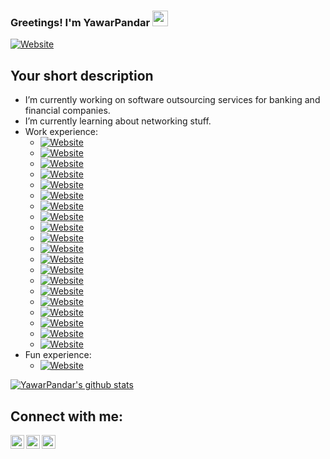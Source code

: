 ### Greetings! I'm YawarPandar <img src="https://media.giphy.com/media/hvRJCLFzcasrR4ia7z/giphy.gif" width="25px">
[![Website](https://img.shields.io/badge/SoftwareDeveloper-InfoSecEnthusiastic-green?style=for-the-badge)](https://github.com/YawarPandar)
## Your short description
- I’m currently working on software outsourcing services for banking and financial companies.
- I’m currently learning about networking stuff.
- Work experience:
  - [![Website](https://img.shields.io/badge/Visual%20%20Studio%20%20.Net-blue?style=flat&logo=visual-studio)](https://github.com/YawarPandar)
  - [![Website](https://img.shields.io/badge/Visual%20%20Studio%20%20Code-blue?style=flat&logo=visual-studio-code)](https://github.com/YawarPandar)
  - [![Website](https://img.shields.io/badge/Red%20%20Hat%20%20CodeReady%20%20Studio-red?style=flat&logo=red-hat)](https://github.com/YawarPandar)
  - [![Website](https://img.shields.io/badge/Microsoft%20%20SQL%20%20Server-red?style=flat&logo=microsoft-sql-server)](https://github.com/YawarPandar)
  - [![Website](https://img.shields.io/badge/Oracle-red?style=flat&logo=oracle)](https://github.com/YawarPandar)
  - [![Website](https://img.shields.io/badge/MySQL-blue?style=flat&logo=mysql)](https://github.com/YawarPandar)
  - [![Website](https://img.shields.io/badge/MongoDB-brightgreen?style=flat&logo=mongodb)](https://github.com/YawarPandar)
  - [![Website](https://img.shields.io/badge/Microsoft%20%20Azure-lightgray?style=flat&logo=microsoft-azure)](https://github.com/YawarPandar)
  - [![Website](https://img.shields.io/badge/Amazon%20%20AWS-✅-blue?style=flat&logo=amazon-aws)](https://github.com/YawarPandar)
  - [![Website](https://img.shields.io/badge/Angular-✅-blue?style=flat&logo=angular)](https://github.com/YawarPandar)
  - [![Website](https://img.shields.io/badge/Java-✅-blue?style=flat&logo=java)](https://github.com/YawarPandar)
  - [![Website](https://img.shields.io/badge/JavaScript-✅-blue?style=flat&logo=javascript)](https://github.com/YawarPandar)
  - [![Website](https://img.shields.io/badge/JQuery-✅-blue?style=flat&logo=jquery)](https://github.com/YawarPandar)
  - [![Website](https://img.shields.io/badge/TypeScript-✅-blue?style=flat&logo=typescript)](https://github.com/YawarPandar)
  - [![Website](https://img.shields.io/badge/PHP-✅-blue?style=flat&logo=php)](https://github.com/YawarPandar)
  - [![Website](https://img.shields.io/badge/Power%20%20BI-✅-blue?style=flat&logo=power-bi)](https://github.com/YawarPandar)
  - [![Website](https://img.shields.io/badge/Microsoft%20%20Visio-✅-blue?style=flat&logo=microsoft-visio)](https://github.com/YawarPandar)
  - [![Website](https://img.shields.io/badge/Red%20%20Hat%20%20JBoss%20%20Fuse%20%20Karaf-✅-blue?style=flat&logo=red-hat)](https://github.com/YawarPandar)
  - [![Website](https://img.shields.io/badge/Red%20%20Hat%20%20JBoss%20%20EAP-✅-blue?style=flat&logo=red-hat)](https://github.com/YawarPandar)
  - [![Website](https://img.shields.io/badge/Red%20%20Hat%20%20JBoss%20%20BRMS-✅-blue?style=flat&logo=red-hat)](https://github.com/YawarPandar)
- Fun experience:
  - [![Website](https://img.shields.io/badge/PlayStationVita-✅-blue?style=flat&logo=playstation-vita)](https://github.com/YawarPandar)
<!-- - 👯 I’m looking to collaborate with Cyber Security oriented projects.
- 💬 Ask me about - ❔❔❔❔
- 🥅 2020 Goal - Get one certification as first step on Cyber Security career.
- ⚡ Fun fact - ❔❔❔❔
❔❔❔❔ means username in below README.md -->
<!-- Also feel free to update second URL to any URL -->
[![YawarPandar's github stats](https://github-readme-stats.vercel.app/api?username=YawarPandar&count_private=true&include_all_commits=true&theme=radical)](https://github.com/YawarPandar)
## Connect with me:
[<img align="left" alt="codeSTACKr.com" width="22px" src="https://cdn.jsdelivr.net/npm/simple-icons@v3/icons/facebook.svg" />][website]
[<img align="left" alt="codeSTACKr | Twitter" width="22px" src="https://cdn.jsdelivr.net/npm/simple-icons@v3/icons/twitter.svg" />][twitter]
[<img align="left" alt="codeSTACKr | LinkedIn" width="22px" src="https://cdn.jsdelivr.net/npm/simple-icons@v3/icons/linkedin.svg" />][linkedin]
<br />
<!-- This section you create this variables that are used above -->
[website]: https://www.facebook.com/mf.ramirezl
[twitter]: https://twitter.com/MFRamL
[linkedin]: https://www.linkedin.com/in/mauricioramirezrl/
